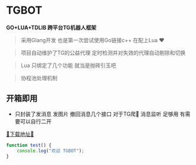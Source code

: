 # TGBOT

**GO+LUA+TDLIB 跨平台TG机器人框架**

> 采用Glang开发  也是第一次尝试使用Go链接c++ 在配上Lua ❤️ 

> 项目自动维护了TG的公益代理 定时检测并对失效的代理自动剔除和切换

>Lua 只绑定了几个功能 就当是抛砖引玉吧

> 协程池处理机制

## 开箱即用

* 只封装了发消息 发图片 撤回消息几个接口  对于TG爬🐛 消息监听 足够用   有需要可以自行二开

[🔗下载地址🔗](https://github.com/sqeven/tgbot/releases)

```javascript
function test() {
	console.log("欢迎 TGBOT");
}
```